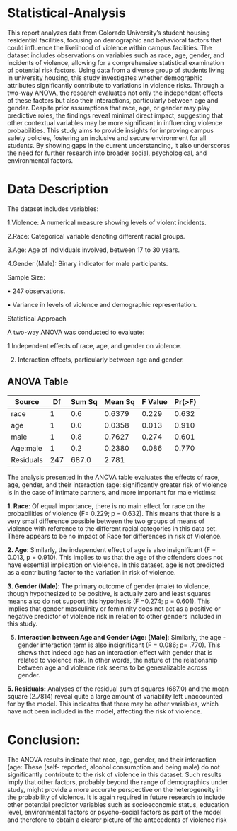 # Statistical-Analysis
This report analyzes data from Colorado University’s student housing residential facilities,
focusing on demographic and behavioral factors that could influence the likelihood of violence
within campus facilities. The dataset includes observations on variables such as race, age,
gender, and incidents of violence, allowing for a comprehensive statistical examination of
potential risk factors.
Using data from a diverse group of students living in university housing, this study investigates
whether demographic attributes significantly contribute to variations in violence risks. Through a
two-way ANOVA, the research evaluates not only the independent effects of these factors but
also their interactions, particularly between age and gender. Despite prior assumptions that race,
age, or gender may play predictive roles, the findings reveal minimal direct impact, suggesting
that other contextual variables may be more significant in influencing violence probabilities.
This study aims to provide insights for improving campus safety policies, fostering an inclusive
and secure environment for all students. By showing gaps in the current understanding, it also
underscores the need for further research into broader social, psychological, and environmental
factors.
# Data Description
The dataset includes variables:

1.Violence: A numerical measure showing levels of violent incidents.

2.Race: Categorical variable denoting different racial groups.

3.Age: Age of individuals involved, between 17 to 30 years.

4.Gender (Male): Binary indicator for male participants.

Sample Size:

• 247 observations.

• Variance in levels of violence and demographic representation.

Statistical Approach

A two-way ANOVA was conducted to evaluate:

1.Independent effects of race, age, and gender on violence.

2. Interaction effects, particularly between age and gender.
## ANOVA Table

| Source        | Df  | Sum Sq | Mean Sq | F Value | Pr(>F) |
|---------------|-----|--------|---------|---------|--------|
| race          | 1   | 0.6    | 0.6379  | 0.229   | 0.632  |
| age           | 1   | 0.0    | 0.0358  | 0.013   | 0.910  |
| male          | 1   | 0.8    | 0.7627  | 0.274   | 0.601  |
| Age:male      | 1   | 0.2    | 0.2380  | 0.086   | 0.770  |
| Residuals     | 247 | 687.0  | 2.781   |         |        |

The analysis presented in the ANOVA table evaluates the effects of race, age, gender, and
their interaction (age: significantly greater risk of violence is in the case of intimate
partners, and more important for male victims:

**1. Race**: Of equal importance, there is no main effect for race on the probabilities of
violence (F= 0.229; p = 0.632). This means that there is a very small difference possible
between the two groups of means of violence with reference to the different racial
categories in this data set. There appears to be no impact of Race for differences in risk of
Violence.

**2. Age**: Similarly, the independent effect of age is also insignificant (F = 0.013, p = 0.910).
This implies to us that the age of the offenders does not have essential implication on
violence. In this dataset, age is not predicted as a contributing factor to the variation in risk
of violence.

**3. Gender (Male)**: The primary outcome of gender (male) to violence, though hypothesized
to be positive, is actually zero and least squares means also do not support this hypothesis
(F =0.274; p = 0.601). This implies that gender masculinity or femininity does not act as a
positive or negative predictor of violence risk in relation to other genders included in this
study.

5. **Interaction between Age and Gender (Age: [Male]**: Similarly, the age - gender
interaction term is also insignificant (F = 0.086; p= .770). This shows that indeed age has an
interaction effect with gender that is related to violence risk. In other words, the nature of
the relationship between age and violence risk seems to be generalizable across gender.

**5. Residuals:** Analyses of the residual sum of squares (687.0) and the mean square
(2.7814) reveal quite a large amount of variability left unaccounted for by the model. This
indicates that there may be other variables, which have not been included in the model,
affecting the risk of violence.

# Conclusion:
The ANOVA results indicate that race, age, gender, and their interaction (age: These (self-
reported, alcohol consumption and being male) do not significantly contribute to the risk of
violence in this dataset. Such results imply that other factors, probably beyond the range of
demographics under study, might provide a more accurate perspective on the
heterogeneity in the probability of violence. It is again required in future research to include
other potential predictor variables such as socioeconomic status, education level,
environmental factors or psycho-social factors as part of the model and therefore to obtain
a clearer picture of the antecedents of violence risk
